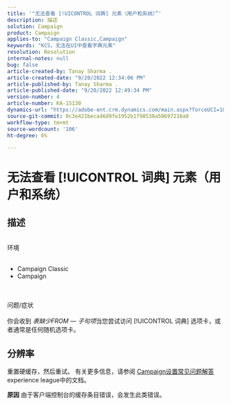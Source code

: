 ```yaml
---
title: '"无法查看 [!UICONTROL 词典] 元素（用户和系统）”'
description: 描述
solution: Campaign
product: Campaign
applies-to: "Campaign Classic,Campaign"
keywords: "KCS，无法在UI中查看字典元素"
resolution: Resolution
internal-notes: null
bug: false
article-created-by: Tanay Sharma .
article-created-date: "9/20/2022 12:34:06 PM"
article-published-by: Tanay Sharma .
article-published-date: "9/20/2022 12:49:34 PM"
version-number: 4
article-number: KA-15130
dynamics-url: "https://adobe-ent.crm.dynamics.com/main.aspx?forceUCI=1&pagetype=entityrecord&etn=knowledgearticle&id=49ebe07f-e038-ed11-9db1-002248086735"
source-git-commit: 0c3e421beca46d9fe1952b1f98538a50697216a0
workflow-type: tm+mt
source-wordcount: '106'
ht-degree: 6%

---
```


# 无法查看 [!UICONTROL 词典] 元素（用户和系统）

## 描述

<br>环境<br><br>
- Campaign Classic
- Campaign



<br><br>问题/症状<br><br>
你会收到 *表缺少FROM — 子句项*&#x200B;当您尝试访问 [!UICONTROL 词典] 选项卡，或者通常是任何随机选项卡。


## 分辨率






重置硬缓存，然后重试。 有关更多信息，请参阅 [Campaign设置常见问题解答](https://experienceleague.adobe.com/docs/campaign-classic/using/getting-started/starting-with-adobe-campaign/faq/faq-campaign-config.html?lang=en)experience league中的文档。


<b>原因</b>
由于客户端控制台的缓存条目错误，会发生此类错误。
